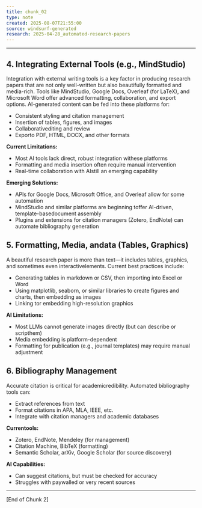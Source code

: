 ```yaml
---
title: chunk_02
type: note
created: 2025-08-07T21:55:00
source: windsurf-generated
research: 2025-04-28_automated-research-papers
---
```

___

## 4. Integrating External Tools (e.g., MindStudio)

Integration with external writing tools is a key factor in producing research papers that are not only well-written but also beautifully formatted and media-rich. Tools like MindStudio, Google Docs, Overleaf (for LaTeX), and Microsoft Word offer advanced formatting, collaboration, and export options. AI-generated content can be fed into these platforms for:
- Consistent styling and citation management
- Insertion of tables, figures, and images
- Collaborativediting and review
- Exporto PDF, HTML, DOCX, and other formats

**Current Limitations:**
- Most AI tools lack direct, robust integration withese platforms
- Formatting and media insertion often require manual intervention
- Real-time collaboration with AIstill an emerging capability

**Emerging Solutions:**
- APIs for Google Docs, Microsoft Office, and Overleaf allow for some automation
- MindStudio and similar platforms are beginning toffer AI-driven, template-basedocument assembly
- Plugins and extensions for citation managers (Zotero, EndNote) can automate bibliography generation

## 5. Formatting, Media, andata (Tables, Graphics)

A beautiful research paper is more than text—it includes tables, graphics, and sometimes even interactivelements. Current best practices include:
- Generating tables in markdown or CSV, then importing into Excel or Word
- Using matplotlib, seaborn, or similar libraries to create figures and charts, then embedding as images
- Linking tor embedding high-resolution graphics

**AI Limitations:**
- Most LLMs cannot generate images directly (but can describe or scripthem)
- Media embedding is platform-dependent
- Formatting for publication (e.g., journal templates) may require manual adjustment

## 6. Bibliography Management

Accurate citation is critical for academicredibility. Automated bibliography tools can:
- Extract references from text
- Format citations in APA, MLA, IEEE, etc.
- Integrate with citation managers and academic databases

**Currentools:**
- Zotero, EndNote, Mendeley (for management)
- Citation Machine, BibTeX (formatting)
- Semantic Scholar, arXiv, Google Scholar (for source discovery)

**AI Capabilities:**
- Can suggest citations, but must be checked for accuracy
- Struggles with paywalled or very recent sources

---

[End of Chunk 2]




